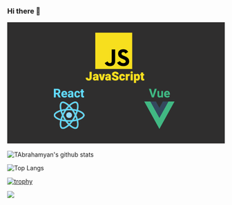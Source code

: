 ### Hi there 👋

![Header](https://github.com/TAbrahamyan/TAbrahamyan/blob/master/assets/header.png?raw=true)

<div>

  ![TAbrahamyan's github stats](https://github-readme-stats.vercel.app/api?username=TAbrahamyan&show_icons=true&theme=merko)

  <div>

  ![Top Langs](https://github-readme-stats.vercel.app/api/top-langs/?username=TAbrahamyan&show_icons=true&theme=merko)
  </div>
</div>

[![trophy](https://github-profile-trophy.vercel.app/?username=TAbrahamyan&theme=merko)](https://github.com/TAbrahamyan/github-profile-trophy)

<img src="https://i.gifer.com/origin/60/6035e4a59e42c51db09d229a0dbf3134_w200.gif" width="22%">

